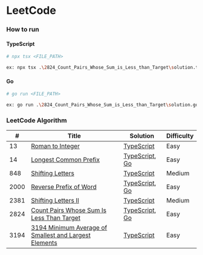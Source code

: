 # LeetCode

### How to run

#### TypeScript

```bash
# npx tsx <FILE_PATH>

ex: npx tsx .\2824_Count_Pairs_Whose_Sum_is_Less_than_Target\solution.ts
```

#### Go

```bash
# go run <FILE_PATH>

ex: go run .\2824_Count_Pairs_Whose_Sum_is_Less_than_Target\solution.go
```

### LeetCode Algorithm

| # | Title | Solution | Difficulty |
| - | - | - | - |
| 13 | [Roman to Integer](https://leetcode.com/problems/roman-to-integer) | [TypeScript](./13_Roman_to_Integer/solution.ts) | Easy |
| 14 | [Longest Common Prefix](https://leetcode.com/problems/longest-common-prefix) | [TypeScript](./14_Longest_Common_Prefix/solution.ts), [Go](./14_Longest_Common_Prefix/solution.go) | Easy |
| 848 | [Shifting Letters](https://leetcode.com/problems/shifting-letters) | [TypeScript](./848_Shifting_Letters/solution.ts) | Medium |
| 2000 | [Reverse Prefix of Word](https://leetcode.com/problems/reverse-prefix-of-word) | [TypeScript](./2000_Reverse_Prefix_of_Word/solution.ts), [Go](./2000_Reverse_Prefix_of_Word/solution.go) | Easy |
| 2381 | [Shifting Letters II](https://leetcode.com/problems/shifting-letters-ii) | [TypeScript](./2381_Shifting_Letters_II/solution.ts) | Medium |
| 2824 | [Count Pairs Whose Sum Is Less Than Target](https://leetcode.com/problems/count-pairs-whose-sum-is-less-than-target) | [TypeScript](./2824_Count_Pairs_Whose_Sum_is_Less_than_Target/solution.ts), [Go](./2824_Count_Pairs_Whose_Sum_is_Less_than_Target/solution.go) | Easy |
| 3194 | [3194 Minimum Average of Smallest and Largest Elements](https://leetcode.com/problems/minimum-average-of-smallest-and-largest-elements) | [TypeScript](./3194_Minimum_Average_of_Smallest_and_Largest_Elements/solution.ts) | Easy |
